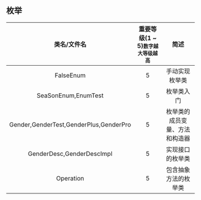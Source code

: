 ## 枚举
| 类名/文件名 | 重要等级(1 ~ 5)<small>数字越大等级越高</small> | 简述 |
|:----:|:----:|:----:|
| FalseEnum | 5 | 手动实现枚举类 |
| SeaSonEnum,EnumTest | 5 | 枚举类入门 |
| Gender,GenderTest,GenderPlus,GenderPro | 5 | 枚举类的成员变量、方法和构造器 |
| GenderDesc,GenderDescImpl | 5 | 实现接口的枚举类 |
| Operation | 5 | 包含抽象方法的枚举类 |